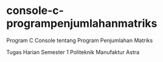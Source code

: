 # console-c-programpenjumlahanmatriks
Program C Console tentang Program Penjumlahan Matriks

Tugas Harian Semester 1 Politeknik Manufaktur Astra
